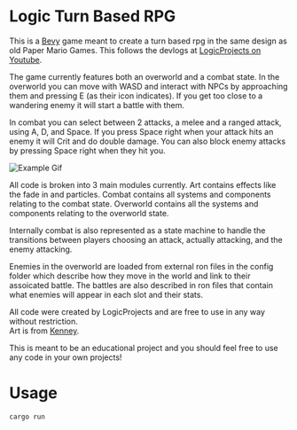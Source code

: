 # Logic Turn Based RPG

This is a [Bevy](https://bevyengine.org/) game meant to create a turn based rpg in the same design as old Paper Mario Games.  This follows the devlogs at [LogicProjects on Youtube](https://youtu.be/RjY-nyeiwVI).

The game currently features both an overworld and a combat state.  In the overworld you can move with WASD and interact with NPCs by approaching them and pressing E (as their icon indicates).  If you get too close to a wandering enemy it will start a battle with them.

In combat you can select between 2 attacks, a melee and a ranged attack, using A, D, and Space.  If you press Space right when your attack hits an enemy it will Crit and do double damage.  You can also block enemy attacks by pressing Space right when they hit you.

![Example Gif](gifs/rpg_demo.gif)

All code is broken into 3 main modules currently. Art contains effects like the fade in and particles.  Combat contains all systems and components relating to the combat state.  Overworld contains all the systems and components relating to the overworld state.

Internally combat is also represented as a state machine to handle the transitions between players choosing an attack, actually attacking, and the enemy attacking.

Enemies in the overworld are loaded from external ron files in the config folder which describe how they move in the world and link to their assoicated battle.  The battles are also described in ron files that contain what enemies will appear in each slot and their stats.

All code were created by LogicProjects and are free to use in any way without restriction.  
Art is from [Kenney](https://www.kenney.nl/assets?q=3d).

This is meant to be an educational project and you should feel free to use any code in your own projects!

# Usage

```
cargo run
```
